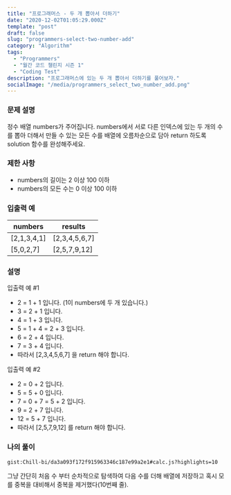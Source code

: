 ```yaml
---
title: "프로그래머스 - 두 개 뽑아서 더하기"
date: "2020-12-02T01:05:29.000Z"
template: "post"
draft: false
slug: "programmers-select-two-number-add"
category: "Algorithm"
tags:
  - "Programmers"
  - "월간 코드 챌린지 시즌 1"
  - "Coding Test"
description: "프로그래머스에 있는 두 개 뽑아서 더하기를 풀어보자."
socialImage: "/media/programmers_select_two_number_add.png"
---
```


### 문제 설명

정수 배열 numbers가 주어집니다. numbers에서 서로 다른 인덱스에 있는 두 개의 수를 뽑아 더해서 만들 수 있는 모든 수를 배열에 오름차순으로 담아 return 하도록 solution 함수를 완성해주세요.

### 제한 사항

- numbers의 길이는 2 이상 100 이하
- numbers의 모든 수는 0 이상 100 이하

### 입출력 예

|numbers|results|
|-|-|
|[2,1,3,4,1]|[2,3,4,5,6,7]|
|[5,0,2,7]|[2,5,7,9,12]|

### 설명

입출력 예 #1
- 2 = 1 + 1 입니다. (1이 numbers에 두 개 있습니다.)
- 3 = 2 + 1 입니다.
- 4 = 1 + 3 입니다.
- 5 = 1 + 4 = 2 + 3 입니다.
- 6 = 2 + 4 입니다.
- 7 = 3 + 4 입니다.
- 따라서 [2,3,4,5,6,7] 을 return 해야 합니다.

입출력 예 #2
- 2 = 0 + 2 입니다.
- 5 = 5 + 0 입니다.
- 7 = 0 + 7 = 5 + 2 입니다.
- 9 = 2 + 7 입니다.
- 12 = 5 + 7 입니다.
- 따라서 [2,5,7,9,12] 를 return 해야 합니다.

### 나의 풀이

`gist:Chill-bi/da3a093f172f915963346c187e99a2e1#calc.js?highlights=10`

그냥 간단히 처음 수 부터 순차적으로 탐색하여 다음 수를 더해 배열에 저장하고 혹시 모를 중복을 대비해서 중복을 제거했다(10번째 줄).